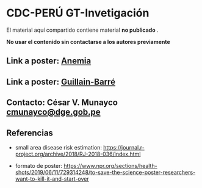 # CDC-PERÚ GT-Invetigación

El material aquí compartido contiene material __no publicado__ . 

__No usar el contenido sin contactarse a los autores previamente__

## Link a poster: [Anemia](https://raw.githubusercontent.com/avallecam/cdcperu-gt_investigacion/master/poster%20estudio%20anemia%20final.jpg)

## Link a poster: [Guillain-Barré](https://raw.githubusercontent.com/avallecam/cdcperu-gt_investigacion/master/20191120-poster-SGB-INSv3.jpg)

## Contacto: César V. Munayco cmunayco@dge.gob.pe

## Referencias

- small area disease risk estimation: https://journal.r-project.org/archive/2018/RJ-2018-036/index.html

- formato de poster: https://www.npr.org/sections/health-shots/2019/06/11/729314248/to-save-the-science-poster-researchers-want-to-kill-it-and-start-over
